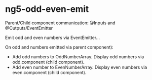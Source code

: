 # ng5-odd-even-emit
Parent/Child component communication: @Inputs and @Outputs/EventEmitter

Emit odd and even numbers via EventEmitter...

  On odd and numbers emitted via parent component):
  - Add odd numbers to OddNumberArray.
    Display odd numbers via odd.component (child component).
  - Add even number to EvenNumberArray.
    Display even numbers via even.component (child component).
